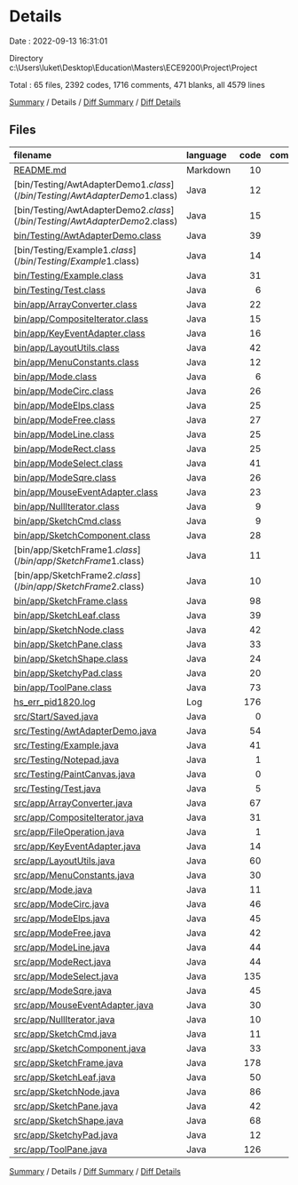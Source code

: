 # Details

Date : 2022-09-13 16:31:01

Directory c:\\Users\\luket\\Desktop\\Education\\Masters\\ECE9200\\Project\\Project

Total : 65 files,  2392 codes, 1716 comments, 471 blanks, all 4579 lines

[Summary](results.md) / Details / [Diff Summary](diff.md) / [Diff Details](diff-details.md)

## Files
| filename | language | code | comment | blank | total |
| :--- | :--- | ---: | ---: | ---: | ---: |
| [README.md](/README.md) | Markdown | 10 | 0 | 9 | 19 |
| [bin/Testing/AwtAdapterDemo$1.class](/bin/Testing/AwtAdapterDemo$1.class) | Java | 12 | 0 | 0 | 12 |
| [bin/Testing/AwtAdapterDemo$2.class](/bin/Testing/AwtAdapterDemo$2.class) | Java | 15 | 3 | 0 | 18 |
| [bin/Testing/AwtAdapterDemo.class](/bin/Testing/AwtAdapterDemo.class) | Java | 39 | 0 | 0 | 39 |
| [bin/Testing/Example$1.class](/bin/Testing/Example$1.class) | Java | 14 | 0 | 0 | 14 |
| [bin/Testing/Example.class](/bin/Testing/Example.class) | Java | 31 | 0 | 0 | 31 |
| [bin/Testing/Test.class](/bin/Testing/Test.class) | Java | 6 | 0 | 0 | 6 |
| [bin/app/ArrayConverter.class](/bin/app/ArrayConverter.class) | Java | 22 | 0 | 0 | 22 |
| [bin/app/CompositeIterator.class](/bin/app/CompositeIterator.class) | Java | 15 | 1 | 0 | 16 |
| [bin/app/KeyEventAdapter.class](/bin/app/KeyEventAdapter.class) | Java | 16 | 0 | 0 | 16 |
| [bin/app/LayoutUtils.class](/bin/app/LayoutUtils.class) | Java | 42 | 0 | 0 | 42 |
| [bin/app/MenuConstants.class](/bin/app/MenuConstants.class) | Java | 12 | 0 | 0 | 12 |
| [bin/app/Mode.class](/bin/app/Mode.class) | Java | 6 | 0 | 0 | 6 |
| [bin/app/ModeCirc.class](/bin/app/ModeCirc.class) | Java | 26 | 0 | 0 | 26 |
| [bin/app/ModeElps.class](/bin/app/ModeElps.class) | Java | 25 | 0 | 0 | 25 |
| [bin/app/ModeFree.class](/bin/app/ModeFree.class) | Java | 27 | 0 | 0 | 27 |
| [bin/app/ModeLine.class](/bin/app/ModeLine.class) | Java | 25 | 0 | 0 | 25 |
| [bin/app/ModeRect.class](/bin/app/ModeRect.class) | Java | 25 | 0 | 0 | 25 |
| [bin/app/ModeSelect.class](/bin/app/ModeSelect.class) | Java | 41 | 0 | 0 | 41 |
| [bin/app/ModeSqre.class](/bin/app/ModeSqre.class) | Java | 26 | 0 | 0 | 26 |
| [bin/app/MouseEventAdapter.class](/bin/app/MouseEventAdapter.class) | Java | 23 | 0 | 0 | 23 |
| [bin/app/NullIterator.class](/bin/app/NullIterator.class) | Java | 9 | 0 | 0 | 9 |
| [bin/app/SketchCmd.class](/bin/app/SketchCmd.class) | Java | 9 | 0 | 0 | 9 |
| [bin/app/SketchComponent.class](/bin/app/SketchComponent.class) | Java | 28 | 0 | 0 | 28 |
| [bin/app/SketchFrame$1.class](/bin/app/SketchFrame$1.class) | Java | 11 | 0 | 0 | 11 |
| [bin/app/SketchFrame$2.class](/bin/app/SketchFrame$2.class) | Java | 10 | 0 | 0 | 10 |
| [bin/app/SketchFrame.class](/bin/app/SketchFrame.class) | Java | 98 | 0 | 1 | 99 |
| [bin/app/SketchLeaf.class](/bin/app/SketchLeaf.class) | Java | 39 | 0 | 1 | 40 |
| [bin/app/SketchNode.class](/bin/app/SketchNode.class) | Java | 42 | 0 | 1 | 43 |
| [bin/app/SketchPane.class](/bin/app/SketchPane.class) | Java | 33 | 0 | 0 | 33 |
| [bin/app/SketchShape.class](/bin/app/SketchShape.class) | Java | 24 | 0 | 1 | 25 |
| [bin/app/SketchyPad.class](/bin/app/SketchyPad.class) | Java | 20 | 0 | 0 | 20 |
| [bin/app/ToolPane.class](/bin/app/ToolPane.class) | Java | 73 | 0 | 0 | 73 |
| [hs_err_pid1820.log](/hs_err_pid1820.log) | Log | 176 | 0 | 42 | 218 |
| [src/Start/Saved.java](/src/Start/Saved.java) | Java | 0 | 712 | 100 | 812 |
| [src/Testing/AwtAdapterDemo.java](/src/Testing/AwtAdapterDemo.java) | Java | 54 | 0 | 11 | 65 |
| [src/Testing/Example.java](/src/Testing/Example.java) | Java | 41 | 0 | 8 | 49 |
| [src/Testing/Notepad.java](/src/Testing/Notepad.java) | Java | 1 | 582 | 84 | 667 |
| [src/Testing/PaintCanvas.java](/src/Testing/PaintCanvas.java) | Java | 0 | 105 | 29 | 134 |
| [src/Testing/Test.java](/src/Testing/Test.java) | Java | 5 | 0 | 6 | 11 |
| [src/app/ArrayConverter.java](/src/app/ArrayConverter.java) | Java | 67 | 2 | 5 | 74 |
| [src/app/CompositeIterator.java](/src/app/CompositeIterator.java) | Java | 31 | 0 | 4 | 35 |
| [src/app/FileOperation.java](/src/app/FileOperation.java) | Java | 1 | 191 | 18 | 210 |
| [src/app/KeyEventAdapter.java](/src/app/KeyEventAdapter.java) | Java | 14 | 1 | 4 | 19 |
| [src/app/LayoutUtils.java](/src/app/LayoutUtils.java) | Java | 60 | 1 | 7 | 68 |
| [src/app/MenuConstants.java](/src/app/MenuConstants.java) | Java | 30 | 0 | 7 | 37 |
| [src/app/Mode.java](/src/app/Mode.java) | Java | 11 | 0 | 3 | 14 |
| [src/app/ModeCirc.java](/src/app/ModeCirc.java) | Java | 46 | 0 | 6 | 52 |
| [src/app/ModeElps.java](/src/app/ModeElps.java) | Java | 45 | 0 | 6 | 51 |
| [src/app/ModeFree.java](/src/app/ModeFree.java) | Java | 42 | 3 | 4 | 49 |
| [src/app/ModeLine.java](/src/app/ModeLine.java) | Java | 44 | 0 | 3 | 47 |
| [src/app/ModeRect.java](/src/app/ModeRect.java) | Java | 44 | 0 | 4 | 48 |
| [src/app/ModeSelect.java](/src/app/ModeSelect.java) | Java | 135 | 3 | 9 | 147 |
| [src/app/ModeSqre.java](/src/app/ModeSqre.java) | Java | 45 | 0 | 6 | 51 |
| [src/app/MouseEventAdapter.java](/src/app/MouseEventAdapter.java) | Java | 30 | 4 | 5 | 39 |
| [src/app/NullIterator.java](/src/app/NullIterator.java) | Java | 10 | 10 | 6 | 26 |
| [src/app/SketchCmd.java](/src/app/SketchCmd.java) | Java | 11 | 0 | 3 | 14 |
| [src/app/SketchComponent.java](/src/app/SketchComponent.java) | Java | 33 | 0 | 3 | 36 |
| [src/app/SketchFrame.java](/src/app/SketchFrame.java) | Java | 178 | 65 | 31 | 274 |
| [src/app/SketchLeaf.java](/src/app/SketchLeaf.java) | Java | 50 | 0 | 4 | 54 |
| [src/app/SketchNode.java](/src/app/SketchNode.java) | Java | 86 | 1 | 6 | 93 |
| [src/app/SketchPane.java](/src/app/SketchPane.java) | Java | 42 | 0 | 9 | 51 |
| [src/app/SketchShape.java](/src/app/SketchShape.java) | Java | 68 | 0 | 5 | 73 |
| [src/app/SketchyPad.java](/src/app/SketchyPad.java) | Java | 12 | 18 | 7 | 37 |
| [src/app/ToolPane.java](/src/app/ToolPane.java) | Java | 126 | 14 | 13 | 153 |

[Summary](results.md) / Details / [Diff Summary](diff.md) / [Diff Details](diff-details.md)